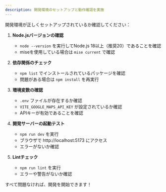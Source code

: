 ```yaml
---
description: 開発環境のセットアップと動作確認を実施
---
```


開発環境が正しくセットアップされているか確認してください：

1. **Node.jsバージョンの確認**
   - `node --version` を実行してNode.js 18以上（推奨20）であることを確認
   - miseを使用している場合は `mise current` で確認

2. **依存関係のチェック**
   - `npm list` でインストールされているパッケージを確認
   - 問題がある場合は `npm install` を再実行

3. **環境変数の確認**
   - `.env` ファイルが存在するか確認
   - `VITE_GOOGLE_MAPS_API_KEY` が設定されているか確認
   - APIキーが有効であることを確認

4. **開発サーバーの起動テスト**
   - `npm run dev` を実行
   - ブラウザで http://localhost:5173 にアクセス
   - エラーがないか確認

5. **Lintチェック**
   - `npm run lint` を実行
   - エラーや警告がないか確認

すべて問題なければ、開発を開始できます！
